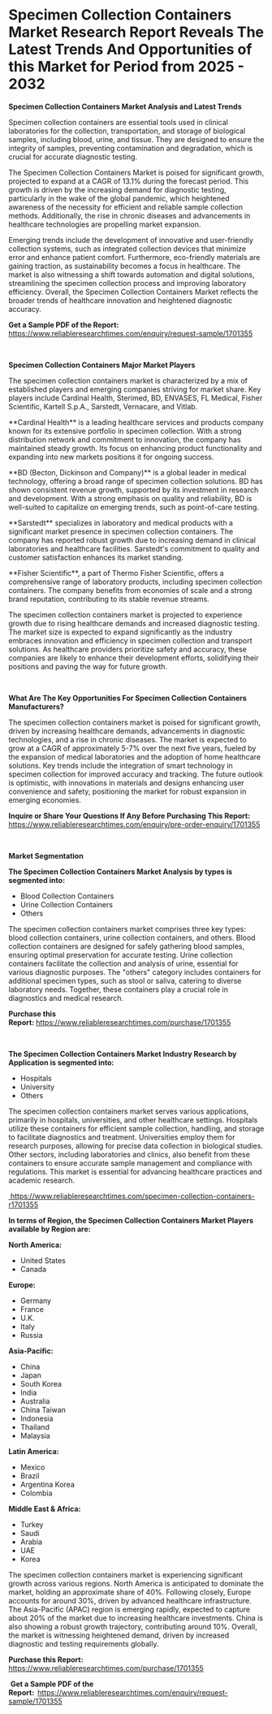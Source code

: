 <p><h1>Specimen Collection Containers Market Research Report Reveals The Latest Trends And Opportunities of this Market for Period from 2025 - 2032</h1></p><p><strong>Specimen Collection Containers Market Analysis and Latest Trends</strong></p>
<p><p>Specimen collection containers are essential tools used in clinical laboratories for the collection, transportation, and storage of biological samples, including blood, urine, and tissue. They are designed to ensure the integrity of samples, preventing contamination and degradation, which is crucial for accurate diagnostic testing.</p><p>The Specimen Collection Containers Market is poised for significant growth, projected to expand at a CAGR of 13.1% during the forecast period. This growth is driven by the increasing demand for diagnostic testing, particularly in the wake of the global pandemic, which heightened awareness of the necessity for efficient and reliable sample collection methods. Additionally, the rise in chronic diseases and advancements in healthcare technologies are propelling market expansion.</p><p>Emerging trends include the development of innovative and user-friendly collection systems, such as integrated collection devices that minimize error and enhance patient comfort. Furthermore, eco-friendly materials are gaining traction, as sustainability becomes a focus in healthcare. The market is also witnessing a shift towards automation and digital solutions, streamlining the specimen collection process and improving laboratory efficiency. Overall, the Specimen Collection Containers Market reflects the broader trends of healthcare innovation and heightened diagnostic accuracy.</p></p>
<p><strong>Get a Sample PDF of the Report:&nbsp;</strong> <a href="https://www.reliableresearchtimes.com/enquiry/request-sample/1701355?utm_campaign=2737&utm_medium=2&utm_source=Github&utm_content=ia&utm_term=13042025&utm_id=specimen-collection-containers">https://www.reliableresearchtimes.com/enquiry/request-sample/1701355</a></p>
<p>&nbsp;</p>
<p><strong>Specimen Collection Containers Major Market Players</strong></p>
<p><p>The specimen collection containers market is characterized by a mix of established players and emerging companies striving for market share. Key players include Cardinal Health, Sterimed, BD, ENVASES, FL Medical, Fisher Scientific, Kartell S.p.A., Sarstedt, Vernacare, and Vitlab.</p><p>**Cardinal Health** is a leading healthcare services and products company known for its extensive portfolio in specimen collection. With a strong distribution network and commitment to innovation, the company has maintained steady growth. Its focus on enhancing product functionality and expanding into new markets positions it for ongoing success.</p><p>**BD (Becton, Dickinson and Company)** is a global leader in medical technology, offering a broad range of specimen collection solutions. BD has shown consistent revenue growth, supported by its investment in research and development. With a strong emphasis on quality and reliability, BD is well-suited to capitalize on emerging trends, such as point-of-care testing.</p><p>**Sarstedt** specializes in laboratory and medical products with a significant market presence in specimen collection containers. The company has reported robust growth due to increasing demand in clinical laboratories and healthcare facilities. Sarstedt's commitment to quality and customer satisfaction enhances its market standing.</p><p>**Fisher Scientific**, a part of Thermo Fisher Scientific, offers a comprehensive range of laboratory products, including specimen collection containers. The company benefits from economies of scale and a strong brand reputation, contributing to its stable revenue streams.</p><p>The specimen collection containers market is projected to experience growth due to rising healthcare demands and increased diagnostic testing. The market size is expected to expand significantly as the industry embraces innovation and efficiency in specimen collection and transport solutions. As healthcare providers prioritize safety and accuracy, these companies are likely to enhance their development efforts, solidifying their positions and paving the way for future growth.</p></p>
<p>&nbsp;</p>
<p><strong>What Are The Key Opportunities For Specimen Collection Containers Manufacturers?</strong></p>
<p><p>The specimen collection containers market is poised for significant growth, driven by increasing healthcare demands, advancements in diagnostic technologies, and a rise in chronic diseases. The market is expected to grow at a CAGR of approximately 5-7% over the next five years, fueled by the expansion of medical laboratories and the adoption of home healthcare solutions. Key trends include the integration of smart technology in specimen collection for improved accuracy and tracking. The future outlook is optimistic, with innovations in materials and designs enhancing user convenience and safety, positioning the market for robust expansion in emerging economies.</p></p>
<p><strong>Inquire or Share Your Questions If Any Before Purchasing This Report:</strong> <a href="https://www.reliableresearchtimes.com/enquiry/pre-order-enquiry/1701355?utm_campaign=2737&utm_medium=2&utm_source=Github&utm_content=ia&utm_term=13042025&utm_id=specimen-collection-containers">https://www.reliableresearchtimes.com/enquiry/pre-order-enquiry/1701355</a></p>
<p>&nbsp;</p>
<p><strong>Market Segmentation</strong></p>
<p><strong>The Specimen Collection Containers Market Analysis by types is segmented into:</strong></p>
<p><ul><li>Blood Collection Containers</li><li>Urine Collection Containers</li><li>Others</li></ul></p>
<p><p>The specimen collection containers market comprises three key types: blood collection containers, urine collection containers, and others. Blood collection containers are designed for safely gathering blood samples, ensuring optimal preservation for accurate testing. Urine collection containers facilitate the collection and analysis of urine, essential for various diagnostic purposes. The "others" category includes containers for additional specimen types, such as stool or saliva, catering to diverse laboratory needs. Together, these containers play a crucial role in diagnostics and medical research.</p></p>
<p><strong>Purchase this Report:&nbsp;</strong><a href="https://www.reliableresearchtimes.com/purchase/1701355?utm_campaign=2737&utm_medium=2&utm_source=Github&utm_content=ia&utm_term=13042025&utm_id=specimen-collection-containers">https://www.reliableresearchtimes.com/purchase/1701355</a></p>
<p>&nbsp;</p>
<p><strong>The Specimen Collection Containers Market Industry Research by Application is segmented into:</strong></p>
<p><ul><li>Hospitals</li><li>University</li><li>Others</li></ul></p>
<p><p>The specimen collection containers market serves various applications, primarily in hospitals, universities, and other healthcare settings. Hospitals utilize these containers for efficient sample collection, handling, and storage to facilitate diagnostics and treatment. Universities employ them for research purposes, allowing for precise data collection in biological studies. Other sectors, including laboratories and clinics, also benefit from these containers to ensure accurate sample management and compliance with regulations. This market is essential for advancing healthcare practices and academic research.</p></p>
<p><a href="https://www.reliableresearchtimes.com/specimen-collection-containers-r1701355?utm_campaign=2737&utm_medium=2&utm_source=Github&utm_content=ia&utm_term=13042025&utm_id=specimen-collection-containers">&nbsp;https://www.reliableresearchtimes.com/specimen-collection-containers-r1701355</a></p>
<p><strong>In terms of Region, the Specimen Collection Containers Market Players available by Region are:</strong></p>
<p>
    <p> <strong> North America: </strong>
        <ul>
            <li>United States</li>
            <li>Canada</li>
        </ul>
        </p> 
    <p> <strong> Europe: </strong>
        <ul>
            <li>Germany</li>
            <li>France</li>
            <li>U.K.</li>
            <li>Italy</li>
            <li>Russia</li>
        </ul>
        </p> 
    <p> <strong> Asia-Pacific: </strong>
        <ul>
            <li>China</li>
            <li>Japan</li>
            <li>South Korea</li>
            <li>India</li>
            <li>Australia</li>
            <li>China Taiwan</li>
            <li>Indonesia</li>
            <li>Thailand</li>
            <li>Malaysia</li>
        </ul>
        </p> 
    <p> <strong> Latin America: </strong>
        <ul>
            <li>Mexico</li>
            <li>Brazil</li>
            <li>Argentina Korea</li>
            <li>Colombia</li>
        </ul>
        </p> 
    <p> <strong> Middle East & Africa: </strong>
        <ul>
            <li>Turkey</li>
            <li>Saudi</li>
            <li>Arabia</li>
            <li>UAE</li>
            <li>Korea</li>
        </ul>
    </p>
    </p>
<p><p>The specimen collection containers market is experiencing significant growth across various regions. North America is anticipated to dominate the market, holding an approximate share of 40%. Following closely, Europe accounts for around 30%, driven by advanced healthcare infrastructure. The Asia-Pacific (APAC) region is emerging rapidly, expected to capture about 20% of the market due to increasing healthcare investments. China is also showing a robust growth trajectory, contributing around 10%. Overall, the market is witnessing heightened demand, driven by increased diagnostic and testing requirements globally.</p></p>
<p><strong>Purchase this Report: </strong><a href="https://www.reliableresearchtimes.com/purchase/1701355?utm_campaign=2737&utm_medium=2&utm_source=Github&utm_content=ia&utm_term=13042025&utm_id=specimen-collection-containers">https://www.reliableresearchtimes.com/purchase/1701355</a></p>
<p>&nbsp;<strong>Get a Sample PDF of the Report:&nbsp;&nbsp;</strong><a href="https://www.reliableresearchtimes.com/enquiry/request-sample/1701355?utm_campaign=2737&utm_medium=2&utm_source=Github&utm_content=ia&utm_term=13042025&utm_id=specimen-collection-containers">https://www.reliableresearchtimes.com/enquiry/request-sample/1701355</a></p>
<p><strong></strong></p>
<p><p></p><p></p><p></p></p>